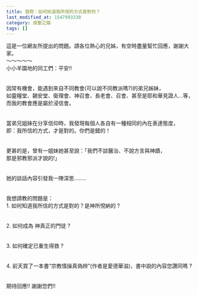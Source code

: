 ```yaml
---
title: 發問：如何知道我所信的方式是對的？
last_modified_at: 1547993330
category: 成聖之路
tags: []
---
```


 這是一位網友所提出的問題。請各位熱心的兄姊，有空時盡量幫忙回應，謝謝大家。<br><!--more-->～～～～～<br>小小羊園地的同工們：平安!!<br><br><br>    因常有機會，能遇到來自不同教會(可以說不同教派嗎?)的弟兄姊妹，<br>如靈糧堂、錫安堂、衛理會、神召會、長老會、召會、甚至是耶和華見證人...等，而我的教會應是屬於浸信會。<br><br><br>    當弟兄姐妹在分享信仰時，我發現每個人各自有一種相同的內在表達態度，<br>即：我所信的方式，才是對的。你們是錯的！<br><br><br>  更甚的是，曾有一姐妹她甚至說：「我們不談醫治、不說方言與神蹟，<br>那是邪教邪派才說的!」<br><br><br>她的談話內容引發我一陣深思........<br><br><br>我想請教的問題是：<br>1. 如何知道我所信的方式是對的？是神所悅納的  ?<br><br><br>2. 如何成為  神真正的門徒 ?<br><br><br>3. 如何確定已重生得救 ?<br><br><br>4. 前天買了一本書“宗教情操真偽辨”(作者是愛德華滋)，書中說的內容您讚同嗎 ?<br><br><br>期待回應!!    謝謝您們!!<br><br><br>

